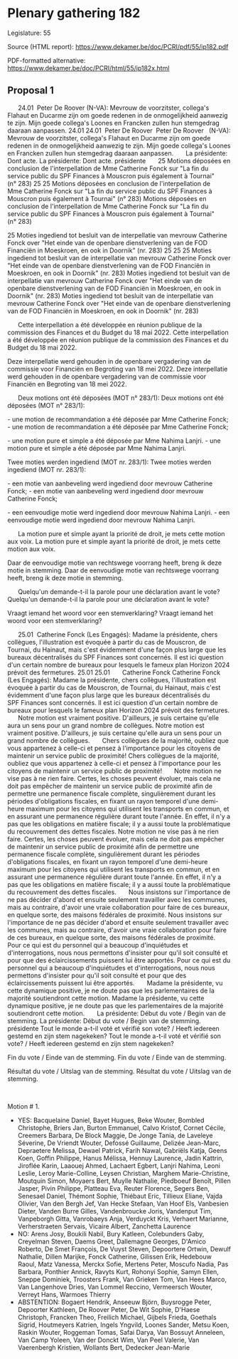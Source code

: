 # Plenary gathering 182

Legislature: 55

Source (HTML report): https://www.dekamer.be/doc/PCRI/pdf/55/ip182.pdf

PDF-formatted alternative: https://www.dekamer.be/doc/PCRI/html/55/ip182x.html

## Proposal 1


 
 
 
24.01  Peter De Roover (N-VA): Mevrouw de voorzitster, collega's Flahaut en Ducarme zijn om
goede redenen in de onmogelijkheid aanwezig te zijn. Mijn goede collega's
Loones en Francken zullen hun stemgedrag daaraan aanpassen.
24.01
24.01
  Peter De Roover 
  Peter De Roover 
 
(N-VA): Mevrouw de voorzitster, collega's Flahaut en Ducarme zijn om
goede redenen in de onmogelijkheid aanwezig te zijn. Mijn goede collega's
Loones en Francken zullen hun stemgedrag daaraan aanpassen.
 
 
 
La présidente:
Dont acte.
La présidente:
Dont acte.
présidente
 
 
 
25 Motions déposées en conclusion de l'interpellation de
Mme Catherine Fonck sur "La fin du service public du SPF Finances à
Mouscron puis également à Tournai" (n° 283)
25
25
 Motions déposées en conclusion de l'interpellation de
Mme Catherine Fonck sur "La fin du service public du SPF Finances à
Mouscron puis également à Tournai" (n° 283)
 Motions déposées en conclusion de l'interpellation de
Mme Catherine Fonck sur "La fin du service public du SPF Finances à
Mouscron puis également à Tournai" (n° 283)

25 Moties ingediend tot besluit van de
interpellatie van mevrouw Catherine Fonck over "Het einde van de openbare
dienstverlening van de FOD Financiën in Moeskroen, en ook in Doornik"
(nr. 283)
25
25
25
 Moties ingediend tot besluit van de
interpellatie van mevrouw Catherine Fonck over "Het einde van de openbare
dienstverlening van de FOD Financiën in Moeskroen, en ook in Doornik"
(nr. 283)
 Moties ingediend tot besluit van de
interpellatie van mevrouw Catherine Fonck over "Het einde van de openbare
dienstverlening van de FOD Financiën in Moeskroen, en ook in Doornik"
(nr. 283)
 Moties ingediend tot besluit van de
interpellatie van mevrouw Catherine Fonck over "Het einde van de openbare
dienstverlening van de FOD Financiën in Moeskroen, en ook in Doornik"
(nr. 283)


 
 
 
Cette
interpellation a été développée en réunion publique de la commission des
Finances et du Budget du 18 mai 2022.
Cette
interpellation a été développée en réunion publique de la commission des
Finances et du Budget du 18 mai 2022.

Deze
interpellatie werd gehouden in de openbare vergadering van de commissie voor
Financiën en Begroting van 18 mei 2022.
Deze
interpellatie werd gehouden in de openbare vergadering van de commissie voor
Financiën en Begroting van 18 mei 2022.

 
 
 
Deux motions
ont été déposées (MOT n° 283/1):
Deux motions
ont été déposées (MOT n° 283/1):

- une
motion de recommandation a été déposée par Mme Catherine Fonck;
- une
motion de recommandation a été déposée par Mme Catherine Fonck;

- une
motion pure et simple a été déposée par Mme Nahima Lanjri.
- une
motion pure et simple a été déposée par Mme Nahima Lanjri.

Twee
moties werden ingediend (MOT nr. 283/1):
Twee
moties werden ingediend (MOT nr. 283/1):

- een
motie van aanbeveling werd ingediend door mevrouw Catherine Fonck;
- een
motie van aanbeveling werd ingediend door mevrouw Catherine Fonck;

- een
eenvoudige motie werd ingediend door mevrouw Nahima Lanjri.
- een
eenvoudige motie werd ingediend door mevrouw Nahima Lanjri.

 
 
 
La motion
pure et simple ayant la priorité de droit, je mets cette motion aux voix.
La motion
pure et simple ayant la priorité de droit, je mets cette motion aux voix.

Daar de
eenvoudige motie van rechtswege voorrang heeft, breng ik deze motie in
stemming.
Daar de
eenvoudige motie van rechtswege voorrang heeft, breng ik deze motie in
stemming.

 
 
 
Quelqu'un
demande-t-il la parole pour une déclaration avant le vote?
Quelqu'un
demande-t-il la parole pour une déclaration avant le vote?


Vraagt
iemand het woord voor een stemverklaring?
Vraagt
iemand het woord voor een stemverklaring?

 
 
 
25.01  Catherine
Fonck (Les Engagés): Madame la présidente, chers
collègues, l'illustration est évoquée à partir du cas de Mouscron, de Tournai,
du Hainaut, mais c'est évidemment d'une façon plus large que les bureaux
décentralisés du SPF Finances sont concernés. Il est ici question d'un
certain nombre de bureaux pour lesquels le fameux plan Horizon 2024
prévoit des fermetures. 
25.01
25.01
  
  
 
Catherine
Fonck 
Catherine
Fonck 
(Les Engagés): Madame la présidente, chers
collègues, l'illustration est évoquée à partir du cas de Mouscron, de Tournai,
du Hainaut, mais c'est évidemment d'une façon plus large que les bureaux
décentralisés du SPF Finances sont concernés. Il est ici question d'un
certain nombre de bureaux pour lesquels le fameux plan Horizon 2024
prévoit des fermetures. 
 
 
 
Notre motion est vraiment positive. D'ailleurs,
je suis certaine qu'elle aura un sens pour un grand nombre de collègues. 
Notre motion est vraiment positive. D'ailleurs,
je suis certaine qu'elle aura un sens pour un grand nombre de collègues. 
 
 
 
Chers collègues de la majorité, oubliez que
vous appartenez à celle-ci et pensez à l'importance pour les citoyens de
maintenir un service public de proximité! 
Chers collègues de la majorité, oubliez que
vous appartenez à celle-ci et pensez à l'importance pour les citoyens de
maintenir un service public de proximité! 
 
 
 
Notre motion ne vise pas à ne rien faire.
Certes, les choses peuvent évoluer, mais cela ne doit pas empêcher de maintenir
un service public de proximité afin de permettre une permanence fiscale
complète, singulièrement durant les périodes d'obligations fiscales, en fixant
un rayon temporel d'une demi-heure maximum pour les citoyens qui utilisent les
transports en commun, et en assurant une permanence régulière durant toute
l'année. En effet, il n'y a pas que les obligations en matière fiscale; il y a
aussi toute la problématique du recouvrement des dettes fiscales. 
Notre motion ne vise pas à ne rien faire.
Certes, les choses peuvent évoluer, mais cela ne doit pas empêcher de maintenir
un service public de proximité afin de permettre une permanence fiscale
complète, singulièrement durant les périodes d'obligations fiscales, en fixant
un rayon temporel d'une demi-heure maximum pour les citoyens qui utilisent les
transports en commun, et en assurant une permanence régulière durant toute
l'année. En effet, il n'y a pas que les obligations en matière fiscale; il y a
aussi toute la problématique du recouvrement des dettes fiscales. 
 
 
 
Nous insistons sur l'importance de ne pas
décider d'abord et ensuite seulement travailler avec les communes, mais au
contraire, d'avoir une vraie collaboration pour faire de ces bureaux, en
quelque sorte, des maisons fédérales de proximité. 
Nous insistons sur l'importance de ne pas
décider d'abord et ensuite seulement travailler avec les communes, mais au
contraire, d'avoir une vraie collaboration pour faire de ces bureaux, en
quelque sorte, des maisons fédérales de proximité. 
 
 
 
Pour ce qui est du personnel qui a beaucoup
d'inquiétudes et d'interrogations, nous nous permettons d'insister pour qu'il
soit consulté et pour que des éclaircissements puissent lui être apportés.
Pour ce qui est du personnel qui a beaucoup
d'inquiétudes et d'interrogations, nous nous permettons d'insister pour qu'il
soit consulté et pour que des éclaircissements puissent lui être apportés.
 
 
 
Madame la présidente, vu cette dynamique
positive, je ne doute pas que les parlementaires de la majorité soutiendront
cette motion.
Madame la présidente, vu cette dynamique
positive, je ne doute pas que les parlementaires de la majorité soutiendront
cette motion.
 
 
 
La présidente:
Début du vote / Begin van de stemming.
La présidente:
Début du vote / Begin van de stemming.
présidente
Tout le monde a-t-il
voté et vérifié son vote? / Heeft iedereen gestemd en zijn stem nagekeken?
Tout le monde a-t-il
voté et vérifié son vote? / Heeft iedereen gestemd en zijn stem nagekeken?

Fin du vote
/ Einde van de stemming.
Fin du vote
/ Einde van de stemming.

Résultat du
vote / Uitslag van de stemming.
Résultat du
vote / Uitslag van de stemming.

 
 
 

Motion # 1.

 - YES: Bacquelaine Daniel, Bayet Hugues, Beke Wouter, Bombled Christophe, Briers Jan, Burton Emmanuel, Calvo Kristof, Cornet Cécile, Creemers Barbara, De Block Maggie, De Jonge Tania, de Laveleye Séverine, De Vriendt Wouter, Defossé Guillaume, Delizée Jean-Marc, Depraetere Melissa, Dewael Patrick, Farih Nawal, Gabriëls Katja, Geens Koen, Goffin Philippe, Hanus Mélissa, Hennuy Laurence, Jadin Kattrin, Jiroflée Karin, Laaouej Ahmed, Lachaert Egbert, Lanjri Nahima, Leoni Leslie, Leroy Marie-Colline, Leysen Christian, Marghem Marie-Christine, Moutquin Simon, Moyaers Bert, Muylle Nathalie, Piedboeuf Benoît, Pillen Jasper, Pivin Philippe, Platteau Eva, Reuter Florence, Segers Ben, Senesael Daniel, Thémont Sophie, Thiébaut Eric, Tillieux Eliane, Vajda Olivier, Van den Bergh Jef, Van Hecke Stefaan, Van Hoof Els, Vanbesien Dieter, Vanden Burre Gilles, Vandenbroucke Joris, Vandenput Tim, Vanpeborgh Gitta, Vanrobaeys Anja, Verduyckt Kris, Verhaert Marianne, Verherstraeten Servais, Vicaire Albert, Zanchetta Laurence
 - NO: Arens Josy, Boukili Nabil, Bury Katleen, Colebunders Gaby, Creyelman Steven, Daems Greet, Dallemagne Georges, D'Amico Roberto, De Smet François, De Vuyst Steven, Depoortere Ortwin, Dewulf Nathalie, Dillen Marijke, Fonck Catherine, Gilissen Erik, Hedebouw Raoul, Matz Vanessa, Merckx Sofie, Mertens Peter, Moscufo Nadia, Pas Barbara, Ponthier Annick, Ravyts Kurt, Rohonyi Sophie, Samyn Ellen, Sneppe Dominiek, Troosters Frank, Van Grieken Tom, Van Hees Marco, Van Langenhove Dries, Van Lommel Reccino, Vermeersch Wouter, Verreyt Hans, Warmoes Thierry
 - ABSTENTION: Bogaert Hendrik, Anseeuw Björn, Buysrogge Peter, Depoorter Kathleen, De Roover Peter, De Wit Sophie, D'Haese Christoph, Francken Theo, Freilich Michael, Gijbels Frieda, Goethals Sigrid, Houtmeyers Katrien, Ingels Yngvild, Loones Sander, Metsu Koen, Raskin Wouter, Roggeman Tomas, Safai Darya, Van Bossuyt Anneleen, Van Camp Yoleen, Van der Donckt Wim, Van Peel Valerie, Van Vaerenbergh Kristien, Wollants Bert, Dedecker Jean-Marie

